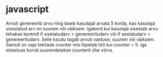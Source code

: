 # javascript
Arvuti genereerib arvu ning laseb kasutajal arvata 5 korda, kas kasutaja sisestatud arv on suurem või väiksem.
Igakord kui kasutaja sisestab arvu tehakse kontroll if sisetatudarv > genereeritudarv või if sestatudarv < genereeritudarv.
Selle kaudu tagab arvuti vastuse, suurem või väiksem.
Samuti on vaja tekitada counter mis lõpetab töö kui counter = 5.
Iga sisestuse korral suurendatakse counterit ühe võrra.
